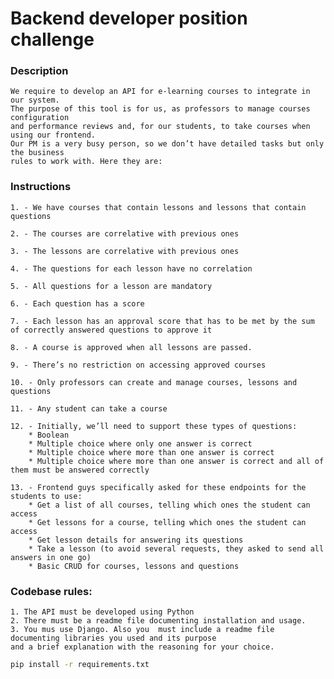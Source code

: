 # Backend developer position challenge

### Description

    We require to develop an API for e-learning courses to integrate in our system. 
    The purpose of this tool is for us, as professors to manage courses configuration 
    and performance reviews and, for our students, to take courses when using our frontend. 
    Our PM is a very busy person, so we don’t have detailed tasks but only the business 
    rules to work with. Here they are:

### Instructions

    1. - We have courses that contain lessons and lessons that contain questions

    2. - The courses are correlative with previous ones

    3. - The lessons are correlative with previous ones

    4. - The questions for each lesson have no correlation

    5. - All questions for a lesson are mandatory

    6. - Each question has a score

    7. - Each lesson has an approval score that has to be met by the sum of correctly answered questions to approve it

    8. - A course is approved when all lessons are passed.

    9. - There’s no restriction on accessing approved courses

    10. - Only professors can create and manage courses, lessons and questions

    11. - Any student can take a course

    12. - Initially, we’ll need to support these types of questions:
        * Boolean
        * Multiple choice where only one answer is correct
        * Multiple choice where more than one answer is correct
        * Multiple choice where more than one answer is correct and all of them must be answered correctly

    13. - Frontend guys specifically asked for these endpoints for the students to use:
        * Get a list of all courses, telling which ones the student can access
        * Get lessons for a course, telling which ones the student can access
        * Get lesson details for answering its questions
        * Take a lesson (to avoid several requests, they asked to send all answers in one go)
        * Basic CRUD for courses, lessons and questions

### Codebase rules:

    1. The API must be developed using Python
    2. There must be a readme file documenting installation and usage.
    3. You mus use Django. Also you  must include a readme file documenting libraries you used and its purpose 
    and a brief explanation with the reasoning for your choice.
    
```bash
pip install -r requirements.txt
```

